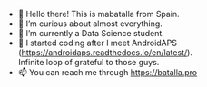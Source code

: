 - 👋 Hello there! This is mabatalla from Spain.
- 👀 I’m curious about almost everything.
- 🌱 I’m currently a Data Science student.
- 💞️ I started coding after I meet AndroidAPS (https://androidaps.readthedocs.io/en/latest/).  
     Infinite loop of grateful to those guys.
- 📫 You can reach me through https://batalla.pro

<!---
BatallaPro/BatallaPro is a ✨ special ✨ repository because its `README.md` (this file) appears on your GitHub profile.
You can click the Preview link to take a look at your changes.
--->
